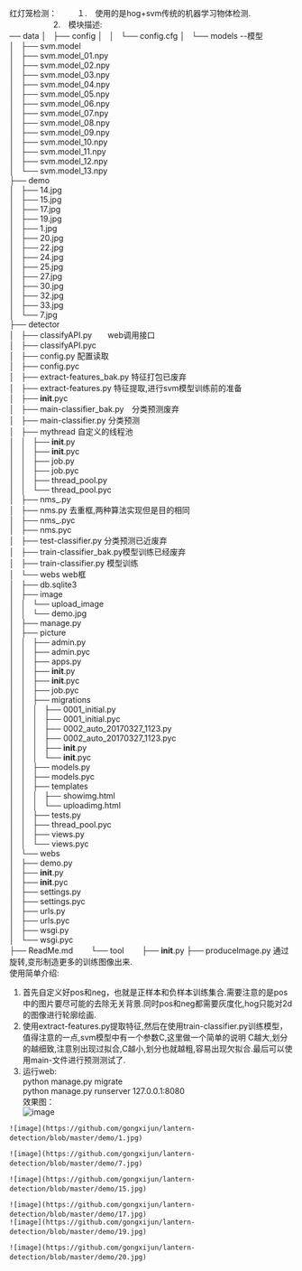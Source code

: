 红灯笼检测：    　
　１.　使用的是hog+svm传统的机器学习物体检测.  　　　 　
　2.　模块描述:  
     ── data
│   ├── config
│   │   └── config.cfg
│   └── models  --模型  
│       ├── svm.model  
│       ├── svm.model_01.npy  
│       ├── svm.model_02.npy  
│       ├── svm.model_03.npy  
│       ├── svm.model_04.npy  
│       ├── svm.model_05.npy  
│       ├── svm.model_06.npy  
│       ├── svm.model_07.npy  
│       ├── svm.model_08.npy  
│       ├── svm.model_09.npy  
│       ├── svm.model_10.npy  
│       ├── svm.model_11.npy  
│       ├── svm.model_12.npy  
│       └── svm.model_13.npy  
├── demo  
│   ├── 14.jpg  
│   ├── 15.jpg  
│   ├── 17.jpg  
│   ├── 19.jpg  
│   ├── 1.jpg  
│   ├── 20.jpg  
│   ├── 22.jpg  
│   ├── 24.jpg  
│   ├── 25.jpg  
│   ├── 27.jpg  
│   ├── 30.jpg  
│   ├── 32.jpg   
│   ├── 33.jpg  
│   └── 7.jpg  
├── detector   
│   ├── classifyAPI.py　　web调用接口  
│   ├── classifyAPI.pyc  
│   ├── config.py 配置读取  
│   ├── config.pyc   
│   ├── extract-features_bak.py 特征打包已废弃  
│   ├── extract-features.py 特征提取,进行svm模型训练前的准备  
│   ├── __init__.pyc   
│   ├── main-classifier_bak.py　分类预测废弃   
│   ├── main-classifier.py 分类预测  
│   ├── mythread 自定义的线程池  
│   │   ├── __init__.py   
│   │   ├── __init__.pyc   
│   │   ├── job.py   
│   │   ├── job.pyc   
│   │   ├── thread_pool.py   
│   │   └── thread_pool.pyc   
│   ├── nms_.py    
│   ├── nms.py 去重框,两种算法实现但是目的相同  
│   ├── nms_.pyc   
│   ├── nms.pyc   
│   ├── test-classifier.py 分类预测已近废弃  
│   ├── train-classifier_bak.py模型训练已经废弃   
│   ├── train-classifier.py 模型训练  
│   └── webs web框  
│       ├── db.sqlite3  
│       ├── image   
│       │   └── upload_image   
│       │       └── demo.jpg   
│       ├── manage.py   
│       ├── picture   
│       │   ├── admin.py   
│       │   ├── admin.pyc   
│       │   ├── apps.py   
│       │   ├── __init__.py   
│       │   ├── __init__.pyc   
│       │   ├── job.pyc    
│       │   ├── migrations   
│       │   │   ├── 0001_initial.py   
│       │   │   ├── 0001_initial.pyc   
│       │   │   ├── 0002_auto_20170327_1123.py   
│       │   │   ├── 0002_auto_20170327_1123.pyc  
│       │   │   ├── __init__.py  
│       │   │   └── __init__.pyc   
│       │   ├── models.py   
│       │   ├── models.pyc  
│       │   ├── templates    
│       │   │   ├── showimg.html  
│       │   │   └── uploadimg.html  
│       │   ├── tests.py   
│       │   ├── thread_pool.pyc   
│       │   ├── views.py     
│       │   └── views.pyc   
│       └── webs   
│           ├── demo.py   
│           ├── __init__.py   
│           ├── __init__.pyc   
│           ├── settings.py    
│           ├── settings.pyc  
│           ├── urls.py  
│           ├── urls.pyc  
│           ├── wsgi.py  
│           └── wsgi.pyc  
├── ReadMe.md　　
└── tool　　
    ├── __init__.py
    ├── produceImage.py 通过旋转,变形制造更多的训练图像出来.  
使用简单介绍:  
   1. 首先自定义好pos和neg，也就是正样本和负样本训练集合.需要注意的是pos中的图片要尽可能的去除无关背景.同时pos和neg都需要灰度化,hog只能对2d
   的图像进行轮廓绘画.
   2. 使用extract-features.py提取特征,然后在使用train-classifier.py训练模型，值得注意的一点,svm模型中有一个参数C,这里做一个简单的说明
   C越大,划分的越细致,注意别出现过拟合,C越小,划分也就越粗,容易出现欠拟合.最后可以使用main-文件进行预测测试了.  
   3. 运行web:  
      python manage.py migrate  
      python manage.py runserver 127.0.0.1:8080  
 效果图：  
    ![image](https://github.com/gongxijun/lantern-detection/blob/master/demo/14.jpg)
      
    ![image](https://github.com/gongxijun/lantern-detection/blob/master/demo/1.jpg)　　
      
    ![image](https://github.com/gongxijun/lantern-detection/blob/master/demo/7.jpg)　　　
      
    ![image](https://github.com/gongxijun/lantern-detection/blob/master/demo/15.jpg)　　　
      
    ![image](https://github.com/gongxijun/lantern-detection/blob/master/demo/17.jpg)　　
    ![image](https://github.com/gongxijun/lantern-detection/blob/master/demo/19.jpg)　　
      
    ![image](https://github.com/gongxijun/lantern-detection/blob/master/demo/20.jpg)　　  
    

